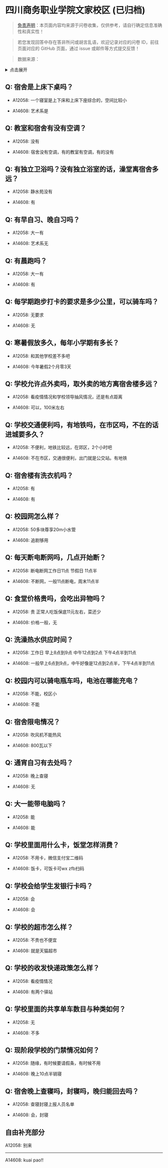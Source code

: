 # 四川商务职业学院文家校区 (已归档)

> [免责声明](https://colleges.chat/#_3)：本页面内容均来源于问卷收集，仅供参考，请自行确定信息准确性和真实性！

> 若您发现回答中存在答非所问或胡言乱语，欢迎记录对应的问卷 ID，前往页面对应的 GitHub 页面，通过 issue 或邮件等方式提交反馈！

> 数据来源：

<details><summary>点击展开</summary>
<ul>
<li>A12058: 匿名 (2022 年 06 月)</li>
<li>A14608: 匿名 (2022 年 07 月)</li>
</ul>
</details>

## Q: 宿舍是上床下桌吗？

- A12058: 一个寝室是上下床和上床下座综合的，空间比较小

- A14608: 艺术系是

## Q: 教室和宿舍有没有空调？

- A12058: 没有

- A14608: 宿舍没有空调，有的教室有空调，有的没有

## Q: 有独立卫浴吗？没有独立浴室的话，澡堂离宿舍多远？

- A12058: 静水苑没有

- A14608: 有

## Q: 有早自习、晚自习吗？

- A12058: 大一有

- A14608: 艺术系无

## Q: 有晨跑吗？

- A12058: 大一有

- A14608: 有

## Q: 每学期跑步打卡的要求是多少公里，可以骑车吗？

- A12058: 无要求

- A14608: 无

## Q: 寒暑假放多久，每年小学期有多长？

- A12058: 和其他学校差不多吧

- A14608: 今年暑假2个月零3天

## Q: 学校允许点外卖吗，取外卖的地方离宿舍楼多远？

- A12058: 看疫情情况和学校领导抽风情况，还是有点距离

- A14608: 可以，100米左右

## Q: 学校交通便利吗，有地铁吗，在市区吗，不在的话进城要多久？

- A12058: 不便利，地铁比较远，在郊区，2个小时吧

- A14608: 不在市区，交通很便利，出门就是公交站。有地铁

## Q: 宿舍楼有洗衣机吗？

- A12058: 有

- A14608: 有

## Q: 校园网怎么样？

- A12058: 50多块尊享20m小水管

- A14608: 追剧够用

## Q: 每天断电断网吗，几点开始断？

- A12058: 断电断网工作日11点 节假日 11点半

- A14608: 不断网，一般11点断电，周末11点半

## Q: 食堂价格贵吗，会吃出异物吗？

- A12058: 贵 正常人吃饭保底11元左右，菜还少

- A14608: 价格一般，无

## Q: 洗澡热水供应时间？

- A12058: 工作日 早上8点到9点 中午12点到2点 下午4点半到11点

- A14608: 一般早上6点到9点，中午好像是12点到2点半，下午4点半到11点

## Q: 校园内可以骑电瓶车吗，电池在哪能充电？

- A12058: 不能，校区小

- A14608: 不能

## Q: 宿舍限电情况？

- A12058: 吹风机不能热风

- A14608: 800瓦以下

## Q: 通宵自习有去处吗？

- A12058: 晚上查寝

- A14608: 无

## Q: 大一能带电脑吗？

- A12058: 能

- A14608: 能

## Q: 学校里面用什么卡，饭堂怎样消费？

- A12058: 不用卡，微信支付宝二维码

- A14608: 饭卡，可饭卡可wx zfb扫码

## Q: 学校会给学生发银行卡吗？

- A12058: 会

- A14608: 会

## Q: 学校的超市怎么样？

- A12058: 不贵也不便宜

- A14608: 就是天猫超市

## Q: 学校的收发快递政策怎么样？

- A12058: 看疫情情况

- A14608: 有两个驿站

## Q: 学校里面的共享单车数目与种类如何？

- A12058: 无

- A14608: 不多

## Q: 现阶段学校的门禁情况如何？

- A12058: 随缘，有时候要请假条，有时候不用

- A14608: 晚上10点半销寝

## Q: 宿舍晚上查寝吗，封寝吗，晚归能回去吗？

- A12058: 查寝封寝上报人员名单

- A14608: 会，封寝

## 自由补充部分

A12058: 别来

***

A14608: kuai pao!!